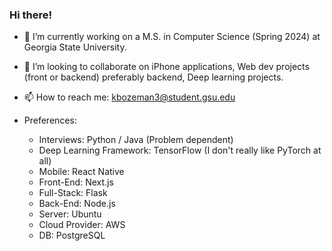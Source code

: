 ### Hi there!
- 🔭 I’m currently working on a M.S. in Computer Science (Spring 2024) at Georgia State University.
- 👯 I’m looking to collaborate on iPhone applications, Web dev projects (front or backend) preferably backend, Deep learning projects.
- 📫 How to reach me: kbozeman3@student.gsu.edu

- Preferences:
   - Interviews: Python / Java (Problem dependent)
   - Deep Learning Framework: TensorFlow (I don't really like PyTorch at all)
   - Mobile: React Native
   - Front-End: Next.js 
   - Full-Stack: Flask 
   - Back-End: Node.js 
   - Server: Ubuntu
   - Cloud Provider: AWS
   - DB: PostgreSQL


<!-- 
**egrep6021ad/egrep6021ad** is a ✨ _special_ ✨ repository because its `README.md` (this file) appears on your GitHub profile.

Here are some ideas to get you started:

- 🔭 I’m currently working on both a B.S. (2023) and an M.S. (2024) in Computer Science via Geogria States dual degree program.
- 👯 I’m looking to collaborate on iPhone applications, Web "apps", Machine learning projects. 
- 💬 Ask me about anything. 
- 😄 Pronouns: He / Him 
-->
